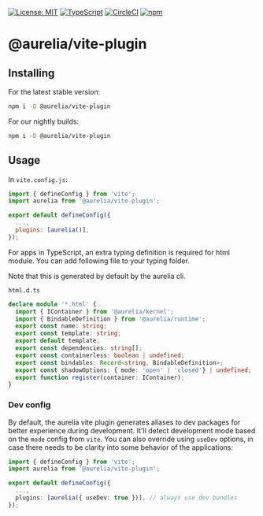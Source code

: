 [![License: MIT](https://img.shields.io/badge/License-MIT-yellow.svg)](https://opensource.org/licenses/MIT)
[![TypeScript](https://img.shields.io/badge/%3C%2F%3E-TypeScript-%230074c1.svg)](http://www.typescriptlang.org/)
[![CircleCI](https://circleci.com/gh/aurelia/aurelia.svg?style=shield)](https://circleci.com/gh/aurelia/aurelia)
[![npm](https://img.shields.io/npm/v/@aurelia/vite-plugin.svg?maxAge=3600)](https://www.npmjs.com/package/@aurelia/vite-plugin)
# @aurelia/vite-plugin

## Installing

For the latest stable version:

```bash
npm i -D @aurelia/vite-plugin
```

For our nightly builds:

```bash
npm i -D @aurelia/vite-plugin
```

## Usage

In `vite.config.js`:

```js
import { defineConfig } from 'vite';
import aurelia from '@aurelia/vite-plugin';

export default defineConfig({
  ...,
  plugins: [aurelia()],
});
```

For apps in TypeScript, an extra typing definition is required for html module. You can add following file to your typing folder.

Note that this is generated by default by the aurelia cli.

`html.d.ts`
```ts
declare module '*.html' {
  import { IContainer } from '@aurelia/kernel';
  import { BindableDefinition } from '@aurelia/runtime';
  export const name: string;
  export const template: string;
  export default template;
  export const dependencies: string[];
  export const containerless: boolean | undefined;
  export const bindables: Record<string, BindableDefinition>;
  export const shadowOptions: { mode: 'open' | 'closed'} | undefined;
  export function register(container: IContainer);
}
```

### Dev config

By default, the aurelia vite plugin generates aliases to dev packages for better experience during development. It'll detect development mode based on the `mode` config from `vite`. You can also override using `useDev` options, in case there needs to be clarity into some behavior of the applications:

```ts
import { defineConfig } from 'vite';
import aurelia from '@aurelia/vite-plugin';

export default defineConfig({
  ...,
  plugins: [aurelia({ useDev: true })], // always use dev bundles
});
```
```
